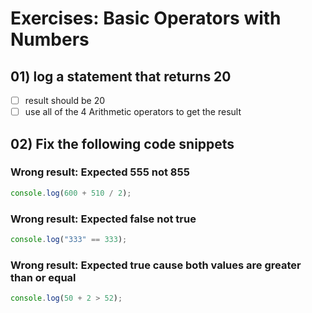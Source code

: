 # Exercises: Basic Operators with Numbers

## 01) log a statement that returns 20

- [ ] result should be 20
- [ ] use all of the 4 Arithmetic operators to get the result

## 02) Fix the following code snippets

### Wrong result: Expected 555 not 855

```js
console.log(600 + 510 / 2);
```

### Wrong result: Expected false not true

```js
console.log("333" == 333);
```

### Wrong result: Expected true cause both values are greater than or equal

```js
console.log(50 + 2 > 52);
```
